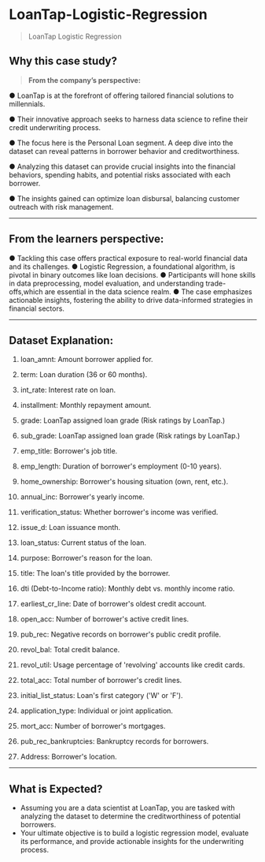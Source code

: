 # LoanTap-Logistic-Regression
> LoanTap Logistic Regression
## **Why this case study?**

> **From the company’s perspective:**

● LoanTap is at the forefront of offering tailored financial solutions to millennials.

● Their innovative approach seeks to harness data science to refine their credit
underwriting process.

● The focus here is the Personal Loan segment. A deep dive into the dataset can
reveal patterns in borrower behavior and creditworthiness.

● Analyzing this dataset can provide crucial insights into the financial behaviors,
spending habits, and potential risks associated with each borrower.

● The insights gained can optimize loan disbursal, balancing customer outreach
with risk management.
___________________________________________________________________________
## **From the learners perspective:** 

● Tackling this case offers practical exposure to real-world financial data and its
challenges.
● Logistic Regression, a foundational algorithm, is pivotal in binary outcomes like
loan decisions.
● Participants will hone skills in data preprocessing, model evaluation, and
understanding trade-offs,which are essential in the data science realm.
● The case emphasizes actionable insights, fostering the ability to drive
data-informed strategies in financial sectors.

___________________________________________________________________________

## **Dataset Explanation:** 

1. loan_amnt: Amount borrower applied for.

2. term: Loan duration (36 or 60 months).

3. int_rate: Interest rate on loan.

4. installment: Monthly repayment amount.

5. grade: LoanTap assigned loan grade (Risk ratings by LoanTap.)

6. sub_grade: LoanTap assigned loan grade (Risk ratings by LoanTap.)

7. emp_title: Borrower's job title.

8. emp_length: Duration of borrower's employment (0-10 years).

9. home_ownership: Borrower's housing situation (own, rent, etc.).

10. annual_inc: Borrower's yearly income.

11. verification_status: Whether borrower's income was verified.

12. issue_d: Loan issuance month.

13. loan_status: Current status of the loan.

14. purpose: Borrower's reason for the loan.

15. title: The loan's title provided by the borrower.

16. dti (Debt-to-Income ratio): Monthly debt vs. monthly income ratio.

17. earliest_cr_line: Date of borrower's oldest credit account.

18. open_acc: Number of borrower's active credit lines.

19. pub_rec: Negative records on borrower's public credit profile.

20. revol_bal: Total credit balance.

21. revol_util: Usage percentage of 'revolving' accounts like credit cards.

22. total_acc: Total number of borrower's credit lines.

23. initial_list_status: Loan's first category ('W' or 'F').

24. application_type: Individual or joint application.

25. mort_acc: Number of borrower's mortgages.

26. pub_rec_bankruptcies: Bankruptcy records for borrowers.

27. Address: Borrower's location.

___________________________________________________________________________

## **What is Expected?**

* Assuming you are a data scientist at LoanTap, you are tasked with analyzing the
dataset to determine the creditworthiness of potential borrowers. 
* Your ultimate objective is to build a logistic regression model, evaluate its performance, and provide actionable
insights for the underwriting process.
